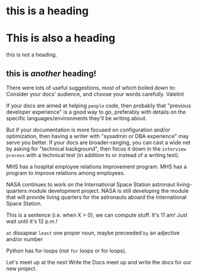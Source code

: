 # this is a heading

# This is also a heading

this is not a heading.

this is *another* heading!
---

There were lots of useful suggestions, most of which boiled down to: Consider your docs' audience, and choose your words carefully. Valelint

If your docs are aimed at helping `people` code, then probably that "previous developer experience" is a good way to go, preferably with details on the specific languages/environments they'll be writing about.

But if your documentation is more focused on configuration and/or optimization, then having a writer with  "sysadmin or DBA experience" may serve you better. If your docs are broader-ranging, you can cast a wide net by asking for "technical background", then focus it down in the `interview process` with a technical test (in addition to or instead of a writing test).

MHS has a hospital employee relations improvement program. MHS has a program to improve relations among employees.

NASA continues to work on the International Space Station astronaut living-quarters module development project. NASA is still developing the module that will provide living quarters for the astronauts aboard the International Space Station.

This is a sentence (i.e. when X > 0), we can compute stuff. It's 11 am! Just wait until it's 12 p.m.!

`at` dissapear `least` one proper noun, maybe preceeded `by` an adjective and/or number

Python has for-loops (not `for` loops or for loops).

Let's meet up at the next Write the Docs meet up and write the docs for our new project.
